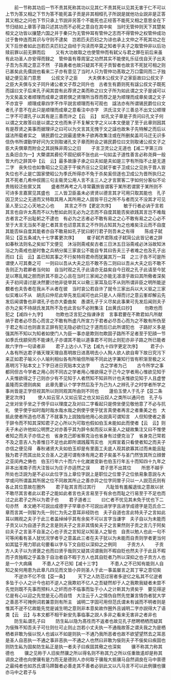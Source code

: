 <!-- { "loadSidebar": true } -->
　　前一节称其功后一节不责其死称其功以见其仁不责其死以见其无害于仁不可以上节为答又相之下节为答不能死盖子贡是非其相桓孔子所説是就他功业説非是正答其又相之之问也下节只承上节説非另答个不能死也正经答不能死又相之意思全在下节归结如上章答子路只述其功而不必死之意自在其中矣　当时无管仲则天下其楚矣桓文之功皆以攘楚六国之并于秦只为无管仲耳有管仲之志而不得管仲之权管仲成功过于鲁仲连而其识与守则不逮矣　岂若匹夫匹妇之为谅也承上文仲之不死其功之在天下后世者如此岂若匹夫匹妇之自经于沟渎而卒莫之知者乎夫子之取管仲非以后功赎前罪以前无罪而后
　　又有大功故取之也使管仲而有弑父与君之罪在前后来虽有此功圣人亦安得而録之　管仲虽有尊周室之功然其实不能使礼乐征伐自天子出夫子吾为东周之意正不然　子路勇者也故只疑其不死子贡智者也故言不死犹可相之则已甚矣此先儒説也看来二子亦有意见了当时人只为管仲功髙取之万口雷同而二子独疑之便见圣门意思
　　公叔文子之臣
　　大夫僎本公叔文子之家臣故曰公叔文子之臣大夫僎与文子同升诸公者文子荐之同升也　古者生有爵则死有諡公叔文子既死而諡曰文子后来孔子闻其尝有此荐贤之美而称之曰文子所为如此谓之文子是诚可以为文矣盖文者顺理而成章之谓若僎之贤理所当荐而荐之是为顺理而成章矣谓之文子不亦宜乎　顺理成章四字不作平説言顺理而有可观也　諡法亦有所谓锡民爵位曰文者孔子意不在此只是顺理而成章之意看注中亦字　洪氏注文子三善总不出文公顺理二字不可谓孔子以其有是三善而许之【云　云】　如孔文子章是子贡问曰孔文子何以谓之文故答曰是以谓之文也而朱子不复解文字之义以本文便是了至于此章则因其有是荐贤之美事而据理评之曰可以为文言其无愧于文之諡也故朱子先特解之而后以諡法所载者实之　锡民爵位之説最逺使朱子欲再改集注或在所删矣盖司马迁无识多信伪书所谓勤学好问为文则取诸孔文子章而附会之锡民爵位曰文则取诸公叔文子之臣大夫僎章而附会之其説殊非周公之旧
　　子言卫灵公之无道也【减二字第三四五条旧合为一】大槩谓其彛伦不叙纪纲不张也此一句如孟子道性善言必称尧舜一般皆大约之辞其中【云　云】最多故康子承之曰夫如是夫如是三字有所指不止是无道二字　丧失位也如鲁昭公之见逐于干侯齐庄公之见弑于崔子卫成公之见执于晋人皆失位也不止是亡国家使昭公为季氏所得亦不免于杀矣奚但逐也卫成公为晋所执归之其不死者几希仲叔圉三句主衞灵公用人言不主三人之才言賔客二字如何分客似不论贵贱较泛些賔又其
　　盛者然再考之凡寻常覊旅皆谓客于某所若谓賔于某所则不可诗多言嘉賔见其盛也　三人皆卫臣虽未必贤贤以德言其才可用只取其能也　孔子因卫灵公之无道而又特取其用人其所用之人固皆平日之所不与者而又不没其才可见圣人至公之心天地之心也
　　其言之不怍【更定次序】
　　敏于行者必讷于言若其言也自许太髙而不以为慙如此则无必为之志而不自度其能否矣欲践其言岂不难哉古者言之不出耻躬之不逮也　有必为之志者必不敢有易之之心不敢有易之之心必不至于大言无当矣不是仁者其言也讱意其言之不怍则占知其为之也难矣注云而不自度其能否纵自度其能者亦自不敢易如孔子犹曰躬行君子则吾未之有得
　　陈成子弑简公【芟五条减九十七字畧更次序】
　　崔子弑齐君陈成子弑简公此皆记者之辞如春秋法则名之矣如下文便见　沐浴则斋戒矣古者三日沐五日浴斋戒必沐浴故知沐浴之为斋戒也是时鲁之兵柄分属三家哀公不能自专其曰告夫三子者难之也及孔子出而曰【云　云】盖已知其事之不行矣特将君命而犹冀其万一耳　之三子告不可是所谓使人可其奏之可　一则曰以吾从大夫之后不敢不告二则曰以吾从大夫之后不敢不告则正为君卿者当何如　自当时观之孔子此请亦无益矣自今日观之孔子此请至今犹足以寒乱贼之胆而折其不臣之心且在当时三家闻之亦能无凛凛乎故曰其所儆者深矣　夫子初间请讨是决然要讨他非徒举其义以儆三家耳及后不从则所谓非臣之明所能逆覩者也夫告者在我从不从者在彼　当时哀公若自许了就令三家出兵以大义驱之三家似实难以不从　胡氏曰仲尼此举先发后闻可也此只是人人得而讨之意云峯却解云先发后闻谓鲁也非谓孔子也亦大委曲矣　愚谓孔子于义尽矣此事果可先发后闻则夫子亦为之矣不待胡氏发其所不及也此言似不必附集注【出黄氏曰抄】
　　勿欺也而犯之【减四十九字】
　　勿欺也泛言犯之指谏诤言　言事君要在不欺君如凡所献纳于君者必尽吾心而言之不敢有所虚凡所宣力于君者必尽吾心而为之不敢有所伪至于君之有过也则直言正辞有犯无隐必欲归之于道而后已此所谓犯也　子路好义多是强其所不知以为知者如使门人为臣一事亦是欺则勿欺固子路所不足者至于犯顔一节如季氏伐颛臾而不能谏孔子亦谓其不能以道事君不可则止则犯亦非子路之所已能者故六字作一句读者非
　　君子上达小人下达【减九十四字更定次序】
　　君子小人各有所达君子循天理天理自髙明故日进髙明去小人狥人欲人欲自卑下故日究污下来正如君子喻义小人喻利相似各有所喻但所喻不同此达字兼知行皆有积渐至极之义　髙明污下贴本文上下字日进日究贴本文达字
　　古之学者为己
　　古今所学之事都同但古今学者之用心则不同古之学者用心惟欲得之于己今之学者用心惟欲见知于人夫惟欲得之于己则亦少有不见知于人者然知不知非所计也夫惟欲见知于人且虚誉虽隆而实德则病矣　此章先要认个学字然后及于为己为人之辨孔子之时学者所学之事尚皆是正学但视其所以则同观其所由则不同也
　　蘧伯玉使人于孔子【芟二条更定次序】
　　使人如云官人又如云官之也又如云奴人之类所以通问也　孔子与之坐对坐乎坐之于傍乎曰以理度之及对曰二字看起只是傍坐便见敬他意了不必与抗礼　使乎使乎如时哉时哉水哉水哉之例使乎使乎犹言真使者再言之者重美之也　大抵此使者所造也尽髙了不就事为上説独指他用心处説真可谓知言　人但知使者之善于辞令而不知其深知君子之心所以为可取也假如伯玉未能如此而使者【云　云】则夫子未必许他如公明贾之对亦善乎其为辞令矣而反以来圣人之疑故集注又曰不惟使者知之而夫子亦信之也　省身克己即省察克治也省身有过便克治了　省身克己常若不及之意吉人为善惟日不足也此即所谓践履笃实也　光辉宣着只看使者知之而夫子亦信之便见得　春秋诸贤大夫如伯玉却是有里面工夫底人观其欲寡其过而未能且耻独为君子而其出处又合圣人之道可谓有体有用之君子矣虽不与圣门然攷其所立顔曽之亚闵冉之俦也　伯玉行年六十而六十化嵗嵗变新也伯玉行年五十而知四十九年之非本出淮南子而大注皆以为庄子亦适然之误
　　君子思不出其位
　　所思不越乎所处也泛説为是不必以此位字当上章位字説上是职位之位曽子之位依易象意説与大学或问所谓盖其所居之位不同故其所止之善亦异之位字同曽子只以一人説范氏则有各止其位意故在圈外
　　君子耻其言而过其行
　　凡耻皆有羞赧退怯之意故以状不敢尽其言者此以君子之能如此者言也夫言易至于有余也而耻之行易至于不足也而过之此君子之所以为君子也
　　君子道者三
　　曰仁者不忧见其未免于忧也下二句亦然　本文絶不可説出成德字子罕章亦不可説出进学字且进学成德字是范氏合二章而言其一则智为先一则仁为先之意耳非经防也　夫子自道也言此特夫子之言如此耳以赐观之夫子于此三者盖绰绰乎其有余矣不可以言字当谦字　夫子自以为未能而子贡又以为自道子贡之言是则夫子之言非其情矣夫子之言果然则子贡之言几于阿矣曰夫子之言圣不自圣之心也子贡之言知足以知圣人之智也　自责以勉人也此一句不可等闲看有圣人犹忧况学者乎之意盖此三者在夫子犹以为未能而自责则学者更当何如其猛于用力耶此句要看以字与下文自贬以深抑之之例同
　　子贡方人
　　子贡方人夫子以为贤褒之也而曰贤乎哉则又疑其词谓我则不暇自贬也然夫子于此且不暇而子贡独暇之乎盖急于自治者自不暇于方人也其自贬者乃所以深抑之也子贡方人也是一个大病痛
　　不患人之不已知【减十三字】
　　不患人之不已知有能则人自知之矣何用患为此章凡四见而文皆小异则圣人于此一事盖屡言之其丁寜之意切矣
　　不逆诈不亿不信【芟一条】
　　天下之人防范过宻者多逆亿之私其不亿逆者多坠于小人之计今也初不逆人之我欺初不亿人之吾疑然却于人之我欺我疑者未尝不先觉则既不先事而预料人之奸而亦不临事而坠于小人之计斯其为贤矣乎　要见得逆亿是有心以迎之先觉是无心而自悟　大注云于人之情伪自然先觉兼言情伪者犹大学之善恶不可掩例词若兼意则有所主　诚明二字固可用但范氏谓未有诚而不明者则是惟其不逆不亿故能先觉是诚生明之意则非本意矣故作圈外且诚明二字亦説得大了语类【云　云】与本文都不相干新安先事临事之説人多非之看来无害非之者非也
　　防生畆谓孔子曰
　　防生畆以隐为髙徃而不返者也故见孔子厯聘栖栖而疑其为佞殊不知吾夫子可仕则仕可止则止岂若小丈夫执一不通哉故答之谓夫我之为是栖栖者非敢为佞以悦人也诚以不如是则执一不通乃我所恶者也故不欲望望然去之耳恶是圣人自恶执一不通之事非恶执一不通之人也然曰非敢为佞则夫子不佞矣曰疾固也则防生畆为固矣防生畆正是执一者夫子曰疾固其儆之也深矣
　　骥不称其力称其德也
　　骥之见称于人旧矣然骥之所以得名则不称其力之所以任重致逺却是称其调良之德也向使骥有是力而无是德则人亦何取于骥哉大抵骥马自然调良在马中禀德之最纯者也如苏氏谓马蹄齧者必善走其不善者必驯此又以凡马言不可以此例骥也骥亦马中之君子与
